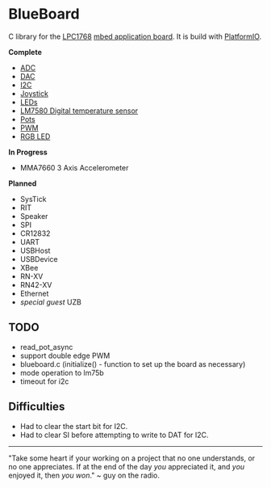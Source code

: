 # BlueBoard

C library for the [LPC1768](https://developer.mbed.org/platforms/mbed-LPC1768/) [mbed application board](https://developer.mbed.org/cookbook/mbed-application-board). It is build with [PlatformIO](http://platformio.org/).

__Complete__
* [ADC](https://github.com/benjaminjnoack/blueboard/tree/master/lib/adc)
* [DAC](https://github.com/benjaminjnoack/blueboard/tree/master/lib/dac)
* [I2C](https://github.com/benjaminjnoack/blueboard/tree/master/lib/i2c)
* [Joystick](https://github.com/benjaminjnoack/blueboard/tree/master/lib/joystick)
* [LEDs](https://github.com/benjaminjnoack/blueboard/tree/master/lib/leds)
* [LM7580 Digital temperature sensor](https://github.com/benjaminjnoack/blueboard/tree/master/lib/LM75B)
* [Pots](https://github.com/benjaminjnoack/blueboard/tree/master/lib/pots)
* [PWM](https://github.com/benjaminjnoack/blueboard/tree/master/lib/pwm)
* [RGB LED](https://github.com/benjaminjnoack/blueboard/tree/master/lib/rgb)

__In Progress__
* MMA7660 3 Axis Accelerometer

__Planned__
* SysTick
* RIT
* Speaker
* SPI
* CR12832
* UART
* USBHost
* USBDevice
* XBee
* RN-XV
* RN42-XV
* Ethernet
* *special guest* UZB

## TODO

* read_pot_async
* support double edge PWM
* blueboard.c (initialize() - function to set up the board as necessary)
* mode operation to lm75b
* timeout for i2c

## Difficulties

* Had to clear the start bit for I2C.
* Had to clear SI before attempting to write to DAT for I2C.

___

"Take some heart if your working on a project that no one understands, or no one appreciates. If at the end of the day *you* appreciated it, and *you* enjoyed it, then *you won*." ~ guy on the radio.
